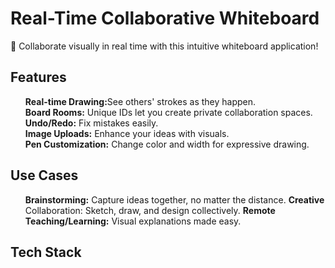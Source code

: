 # Real-Time Collaborative Whiteboard

🎨 Collaborate visually in real time with this intuitive whiteboard application!

## Features

<ul>
<b>Real-time Drawing:</b>See others' strokes as they happen.<br>
<b>Board Rooms:</b> Unique IDs let you create private collaboration spaces.<br>
<b>Undo/Redo:</b> Fix mistakes easily.<br>
<b>Image Uploads:</b> Enhance your ideas with visuals.<br>
<b>Pen Customization:</b> Change color and width for expressive drawing.<br>
</ul>

## Use Cases

<ol>
<b>Brainstorming:</b> Capture ideas together, no matter the distance.
<b>Creative</b> Collaboration: Sketch, draw, and design collectively.
<b>Remote Teaching/Learning:</b> Visual explanations made easy.
</ol>

## Tech Stack

